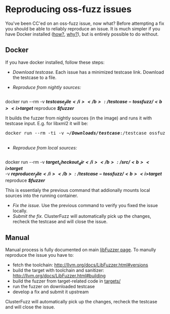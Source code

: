 # Reproducing oss-fuzz issues

You've been CC'ed on an oss-fuzz issue, now what? Before attempting a fix you should be able to reliably reproduce an issue. 
It is much simpler if you have Docker installed ([how?](installing_docker.md), [why?](faq.md#why-do-you-use-docker)), but 
is entirely possible to do without.

## Docker

If you have docker installed, follow these steps:

- *Download testcase.* Each issue has a minimized testcase link. Download the testcase to a file.
- *Reproduce from nightly sources:* 

   <pre>
docker run --rm -v <b><i>$testcase_file</i></b>:/testcase -t ossfuzz/<b><i>$target</i></b> reproduce <b><i>$fuzzer</i></b>
   </pre>

  It builds the fuzzer from nightly sources (in the image) and runs it with testcase input.
  E.g. for libxml2 it will be: 
  
   <pre>
docker run --rm -ti -v <b><i>~/Downloads/testcase</i></b>:/testcase ossfuzz/<b><i>libxml2</i></b> reproduce <b><i>libxml2_xml_read_memory_fuzzer</i></b>
   </pre>
- *Reproduce from local sources:*

    <pre>
docker run --rm  -v <b><i>$target_checkout_dir</i></b>:/src/<b><i>$target</i></b> \
                     -v <b><i>$reproducer_file</i></b>:/testcase -t ossfuzz/<b><i>$target</i></b> reproduce <b><i>$fuzzer</i></b>
    </pre>
  
  This is essentialy the previous command that addionally mounts local sources into the running container.
- *Fix the issue.* Use the previous command to verify you fixed the issue locally. 
- *Submit the fix.* ClusterFuzz will automatically pick up the changes, recheck the testcase 
  and will close the issue.

## Manual

Manual process is fully documented on main [libFuzzer page](http://llvm.org/docs/LibFuzzer.html).
To manully reproduce the issue you have to:
- fetch the toolchain: http://llvm.org/docs/LibFuzzer.html#versions
- build the target with toolchain and sanitizer: http://llvm.org/docs/LibFuzzer.html#building
- build the fuzzer from target-related code in [targets/](../targets/)
- run the fuzzer on downloaded testcase
- develop a fix and submit it upstream

ClusterFuzz will automatically pick up the changes, recheck the testcase and will close the issue.

